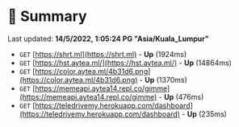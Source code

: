 # 📖 Summary
Last updated: **14/5/2022, 1:05:24 PG "Asia/Kuala_Lumpur"**

- `GET` [https://shrt.ml](https://shrt.ml) - **Up** (1924ms)
- `GET` [https://hst.aytea.ml/](https://hst.aytea.ml/) - **Up** (14864ms)
- `GET` [https://color.aytea.ml/4b31d6.png](https://color.aytea.ml/4b31d6.png) - **Up** (1370ms)
- `GET` [https://memeapi.aytea14.repl.co/gimme](https://memeapi.aytea14.repl.co/gimme) - **Up** (476ms)
- `GET` [https://teledrivemy.herokuapp.com/dashboard](https://teledrivemy.herokuapp.com/dashboard) - **Up** (235ms)
